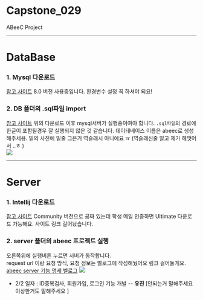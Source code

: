 # Capstone_029

ABeeC Project

---

# DataBase

### 1. Mysql 다운로드

[참고 사이트](https://velog.io/@joajoa/MySQL-%EB%8B%A4%EC%9A%B4%EB%A1%9C%EB%93%9C-%EB%B0%8F-%EC%84%A4%EC%B9%98-%EB%B0%A9%EB%B2%95) 8.0 버전 사용중입니다. 환경변수 설정 꼭 하셔야 되요!

### 2. DB 폴더의 .sql파일 import

[참고 사이트](https://rkatk1523.tistory.com/25) 위의 다운로드 이후 mysql서버가 실행중이여야 합니다. `.sql파일`의 경로에 한글이 포함될경우 잘 실행되지 않은 것 같습니다. 데이테베이스 이름은 abeec로 생성해주세용. 밑의 사진에 밑줄 그은거 역슬래시 아니에요 ㅠ (역슬래신줄 알고 제가 헤맷어서 ..ㅎ )  
![](https://images.velog.io/images/yoojinjangjang/post/9009fa03-83a7-41a6-938e-9b4894783c42/image.png)

---

# Server

### 1. Intellij 다운로드

[참고 사이트](https://goddaehee.tistory.com/215) Community 버전으로 공짜 있는데 학생 메일 인증하면 Ultimate 다운로드 가능해요. 사이트 링크 걸어놨습니다.

### 2. server 폴더의 abeec 프로젝트 실행

오른쪽위에 실행버튼 누르면 서버가 동작합니다.  
request url 이랑 요청 방식, 요청 정보는 벨로그에 작성해뒀어요 링크 걸어둘게요.  
[abeec server 기능 명세 벨로그](https://velog.io/@yoojinjangjang/ABeeC-%EC%84%9C%EB%B2%84-%EA%B5%AC%EC%B6%95)
![](https://images.velog.io/images/yoojinjangjang/post/8239619e-0583-4ae6-a49e-fa1a06022d22/image.png)

- 2/2 일자 : ID중복검사, 회원가입, 로그인 기능 개발 -- **유진** [안되는거 말해주세요 이상한거도 말해주세요 ]
